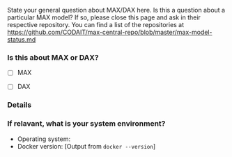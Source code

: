 State your general question about MAX/DAX here. Is this a question about a particular MAX model? If so, please close this page and ask in their respective repository. You can find a list of the repositories at https://github.com/CODAIT/max-central-repo/blob/master/max-model-status.md

### Is this about MAX or DAX?

- [ ] MAX
- [ ] DAX


### Details

### If relavant, what is your system environment?

- Operating system:
- Docker version: [Output from `docker --version`]
